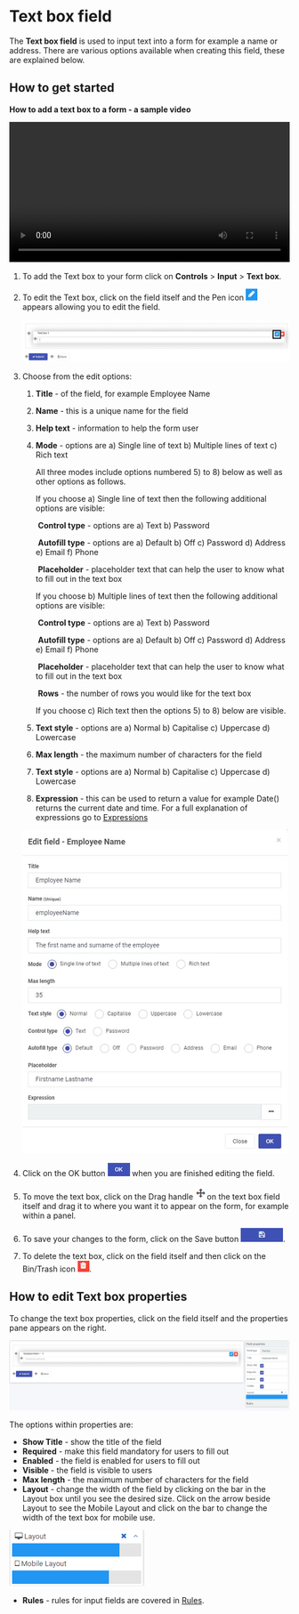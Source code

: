 # Text box field

The **Text box field** is used to input text into a form for example a name or address. There are various options available when creating this field, these are explained below.


## How to get started
**How to add a text box to a form - a sample video**

<video title="How to add a text box to a form" width="100%" style="width:100%" controls="controls">
    <source src="/videos/textbox.mp4" type="video/mp4">
</video>


1. To add the Text box to your form click on **Controls** > **Input** > **Text box**.

2. To edit the Text box, click on the field itself and the Pen icon ![Pen icon](images/penicon.png) appears allowing you to edit the field.

   ![Edit text box](images/edittextbox.png)

3. Choose from the edit options:

   1. **Title** - of the field, for example Employee Name

   2. **Name** - this is a unique name for the field

   3. **Help text** - information to help the form user

   4. **Mode** - options are a) Single line of text b) Multiple lines of text c) Rich text

      All three modes include options numbered 5) to 8) below as well as other options as follows.

      If you choose a) Single line of text then the following additional options are visible:

      ​		**Control type** - options are a) Text b) Password

      ​		**Autofill type** - options are a) Default b) Off c) Password d) Address e) Email f) Phone

      ​		**Placeholder** - placeholder text that can help the user to know what to fill out in the text box

      If you choose b) Multiple lines of text then the following additional options are visible:

      ​		**Control type** - options are a) Text b) Password

      ​		**Autofill type** - options are a) Default b) Off c) Password d) Address e) Email f) Phone

      ​		**Placeholder** - placeholder text that can help the user to know what to fill out in the text box

      ​		**Rows** - the number of rows you would like for the text box

      If you choose c) Rich text then the options 5) to 8) below are visible.

   5. **Text style** - options are a) Normal b) Capitalise c) Uppercase d) Lowercase

   6. **Max length** - the maximum number of characters for the field

   7. **Text style** - options are a) Normal b) Capitalise c) Uppercase d) Lowercase

   8. **Expression** - this can be used to return a value for example Date() returns the current date and time. For a full explanation of expressions go to [Expressions](platform/expressions.md) 

     ![Example of text box options](images/textboxfilled.png)

4. Click on the OK button ![OK button](images/ok.png) when you are finished editing the field. 

4. To move the text box, click on the Drag handle ![Move button](images/move.png)on the text box field itself and drag it to where you want it to appear on the form, for example within a panel. 

5. To save your changes to the form, click on the Save button ![Save button](images/saveprocess.png).

7. To delete the text box, click on the field itself and then click on the Bin/Trash icon ![Bin or Trash icon](images/binicon.png).

   


## How to edit Text box properties

To change the text box properties, click on the field itself and the properties pane appears on the right.

![Text box properties](images/textboxproperties.png)

The options within properties are:

- **Show Title** - show the title of the field
- **Required** - make this field mandatory for users to fill out
- **Enabled** - the field is enabled for users to fill out
- **Visible** - the field is visible to users
- **Max length** - the maximum number of characters for the field
- **Layout** - change the width of the field by clicking on the bar in the Layout box until you see the desired size. Click on the arrow beside Layout to see the Mobile Layout and click on the bar to change the width of the text box for mobile use.

![Changing text box width](images/textboxsize.png)

- **Rules** - rules for input fields are covered in [Rules](rules/README.md).

